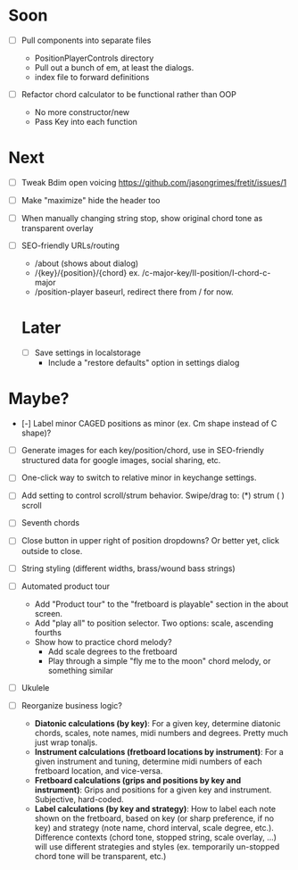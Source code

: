 # Soon

- [ ] Pull components into separate files

  - PositionPlayerControls directory
  - Pull out a bunch of em, at least the dialogs.
  - index file to forward definitions

- [ ] Refactor chord calculator to be functional rather than OOP
  - No more constructor/new
  - Pass Key into each function

# Next

- [ ] Tweak Bdim open voicing https://github.com/jasongrimes/fretit/issues/1

- [ ] Make "maximize" hide the header too

- [ ] When manually changing string stop, show original chord tone as transparent overlay

- [ ] SEO-friendly URLs/routing

  - /about (shows about dialog)
  - /{key}/{position}/{chord} ex. /c-major-key/II-position/I-chord-c-major
  - /position-player baseurl, redirect there from / for now.

  # Later

  - [ ] Save settings in localstorage
    - Include a "restore defaults" option in settings dialog

# Maybe?

- [-] Label minor CAGED positions as minor (ex. Cm shape instead of C shape)?
- [ ] Generate images for each key/position/chord, use in SEO-friendly structured data for google images, social sharing, etc.
- [ ] One-click way to switch to relative minor in keychange settings.
- [ ] Add setting to control scroll/strum behavior. Swipe/drag to: (\*) strum ( ) scroll
- [ ] Seventh chords
- [ ] Close button in upper right of position dropdowns? Or better yet, click outside to close.
- [ ] String styling (different widths, brass/wound bass strings)
- [ ] Automated product tour
  - Add "Product tour" to the "fretboard is playable" section in the about screen.
  - Add "play all" to position selector. Two options: scale, ascending fourths
  - Show how to practice chord melody?
    - Add scale degrees to the fretboard
    - Play through a simple "fly me to the moon" chord melody, or something similar
- [ ] Ukulele

- [ ] Reorganize business logic?
  - **Diatonic calculations (by key)**: For a given key, determine diatonic chords, scales, note names, midi numbers and degrees. Pretty much just wrap tonaljs.
  - **Instrument calculations (fretboard locations by instrument)**: For a given instrument and tuning, determine midi numbers of each fretboard location, and vice-versa.
  - **Fretboard calculations (grips and positions by key and instrument)**: Grips and positions for a given key and instrument. Subjective, hard-coded.
  - **Label calculations (by key and strategy)**: How to label each note shown on the fretboard, based on key (or sharp preference, if no key) and strategy (note name, chord interval, scale degree, etc.). Difference contexts (chord tone, stopped string, scale overlay, ...) will use different strategies and styles (ex. temporarily un-stopped chord tone will be transparent, etc.)
